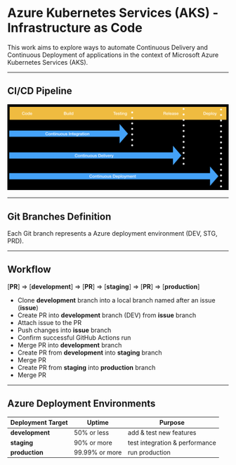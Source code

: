 # Azure Kubernetes Services (AKS) - Infrastructure as Code

This work aims to explore ways to automate Continuous Delivery and Continuous Deployment of applications in the context of Microsoft Azure Kubernetes Services (AKS).

---

## CI/CD Pipeline

![CI/CD Pipeline](cicd.png)

---

## Git Branches Definition

Each Git branch represents a Azure deployment environment (DEV, STG, PRD).

---

## Workflow

[**PR**] => [**development**] => [**PR**] => [**staging**] => [**PR**] => [**production**]

- Clone **development** branch into a local branch named after an issue (**issue**)
- Create PR into **development** branch (DEV) from **issue** branch
- Attach issue to the PR
- Push changes into **issue** branch
- Confirm successful GitHub Actions run
- Merge PR into **development** branch
- Create PR from **development** into **staging** branch
- Merge PR
- Create PR from **staging** into **production** branch
- Merge PR

---

## Azure Deployment Environments

| Deployment Target | Uptime         | Purpose                        |
| ----------------- | -------------- | ------------------------------ |
| **development**   | 50% or less    | add & test new features        |
| **staging**       | 90% or more    | test integration & performance |
| **production**    | 99.99% or more | run production                 |
